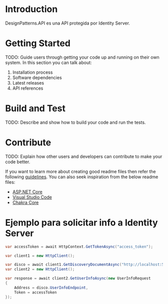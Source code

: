 # Introduction 
DesignPatterns.API es una API protegida por Identity Server.

# Getting Started
TODO: Guide users through getting your code up and running on their own system. In this section you can talk about:
1.	Installation process
2.	Software dependencies
3.	Latest releases
4.	API references

# Build and Test
TODO: Describe and show how to build your code and run the tests. 

# Contribute
TODO: Explain how other users and developers can contribute to make your code better. 

If you want to learn more about creating good readme files then refer the following [guidelines](https://docs.microsoft.com/en-us/azure/devops/repos/git/create-a-readme?view=azure-devops). You can also seek inspiration from the below readme files:
- [ASP.NET Core](https://github.com/aspnet/Home)
- [Visual Studio Code](https://github.com/Microsoft/vscode)
- [Chakra Core](https://github.com/Microsoft/ChakraCore)

# Ejemplo para solicitar info a Identity Server
```csharp
var accessToken = await HttpContext.GetTokenAsync("access_token");

var client1 = new HttpClient();

var disco = await client1.GetDiscoveryDocumentAsync("http://localhost:5002");
var client2 = new HttpClient();

var response = await client2.GetUserInfoAsync(new UserInfoRequest
{
    Address = disco.UserInfoEndpoint,
    Token = accessToken
});
```